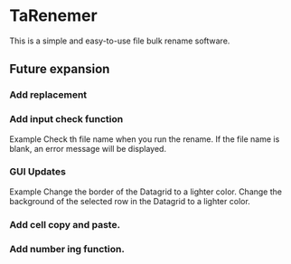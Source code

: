 # TaRenemer
This is a simple and easy-to-use file bulk rename software.

## Future expansion

### Add replacement

### Add input check function
Example
Check th file name when you run the rename.
If the file name is blank, an error message will be displayed.

### GUI Updates
Example
Change the border of the Datagrid to a lighter color.
Change the background of the selected row in the Datagrid to a lighter color.

### Add cell copy and paste.

### Add number ing function.
